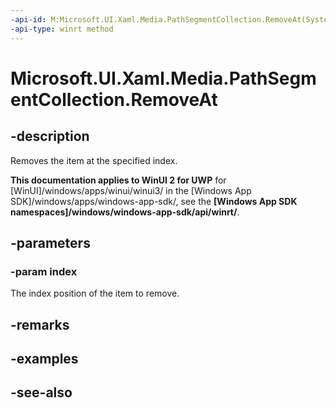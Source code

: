 ```yaml
---
-api-id: M:Microsoft.UI.Xaml.Media.PathSegmentCollection.RemoveAt(System.UInt32)
-api-type: winrt method
---
```


<!-- Method syntax
public void RemoveAt(System.UInt32 index)
-->

# Microsoft.UI.Xaml.Media.PathSegmentCollection.RemoveAt

## -description
Removes the item at the specified index.

**This documentation applies to WinUI 2 for UWP** for [WinUI]/windows/apps/winui/winui3/ in the [Windows App SDK]/windows/apps/windows-app-sdk/, see the **[Windows App SDK namespaces]/windows/windows-app-sdk/api/winrt/**.

## -parameters
### -param index
The index position of the item to remove.

## -remarks

## -examples

## -see-also
